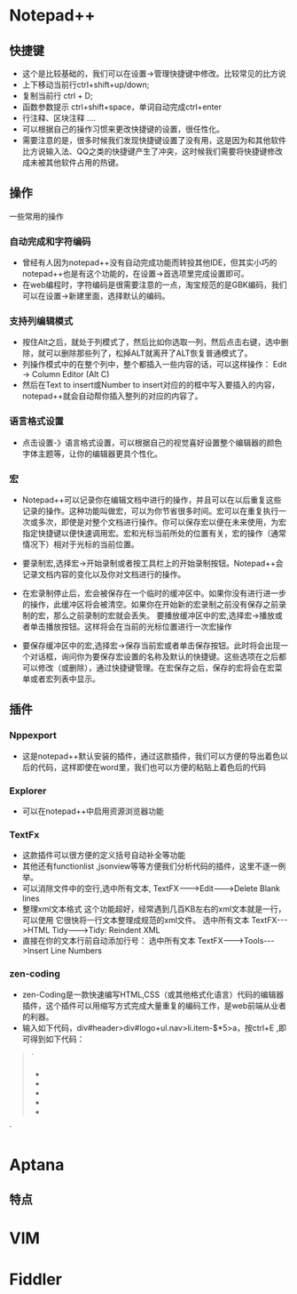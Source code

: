 # Notepad++
## 快捷键
* 这个是比较基础的，我们可以在设置->管理快捷键中修改。比较常见的比方说
* 上下移动当前行ctrl+shift+up/down;
* 复制当前行 ctrl + D;
* 函数参数提示 ctrl+shift+space，单词自动完成ctrl+enter
* 行注释、区块注释 ….
* 可以根据自己的操作习惯来更改快捷键的设置，很任性化。
* 需要注意的是，很多时候我们发现快捷键设置了没有用，这是因为和其他软件比方说输入法、QQ之类的快捷键产生了冲突，这时候我们需要将快捷键修改成未被其他软件占用的热键。

## 操作
 一些常用的操作

### 自动完成和字符编码
* 曾经有人因为notepad++没有自动完成功能而转投其他IDE，但其实小巧的notepad++也是有这个功能的，在设置->首选项里完成设置即可。
* 在web编程时，字符编码是很需要注意的一点，淘宝规范的是GBK编码，我们可以在设置->新建里面，选择默认的编码。

### 支持列编辑模式
* 按住Alt之后，就处于列模式了，然后比如你选取一列，然后点击右键，选中删除，就可以删除那些列了，松掉ALT就离开了ALT恢复普通模式了。
* 列操作模式中的在整个列中，整个都插入一些内容的话，可以这样操作：
Edit -> Column Editor (Alt C)
* 然后在Text to insert或Number to insert对应的的框中写入要插入的内容，notepad++就会自动帮你插入整列的对应的内容了。   

### 语言格式设置
* 点击设置-》语言格式设置，可以根据自己的视觉喜好设置整个编辑器的颜色字体主题等，让你的编辑器更具个性化。

### 宏
* Notepad++可以记录你在编辑文档中进行的操作，并且可以在以后重复这些记录的操作。这种功能叫做宏，可以为你节省很多时间。宏可以在重复执行一次或多次，即使是对整个文档进行操作。你可以保存宏以便在未来使用，为宏指定快捷键以便快速调用宏。宏和光标当前所处的位置有关，宏的操作（通常情况下）相对于光标的当前位置。

* 要录制宏,选择宏->开始录制或者按工具栏上的开始录制按钮。Notepad++会记录文档内容的变化以及你对文档进行的操作。
* 在宏录制停止后，宏会被保存在一个临时的缓冲区中。如果你没有进行进一步的操作，此缓冲区将会被清空。如果你在开始新的宏录制之前没有保存之前录制的宏，那么之前录制的宏就会丢失。
要播放缓冲区中的宏,选择宏->播放或者单击播放按钮。这样将会在当前的光标位置进行一次宏操作
* 要保存缓冲区中的宏,选择宏->保存当前宏或者单击保存按钮。此时将会出现一个对话框，询问你为要保存宏设置的名称及默认的快捷键。这些选项在之后都可以修改（或删除），通过快捷键管理。在宏保存之后，保存的宏将会在宏菜单或者宏列表中显示。

## 插件

### Nppexport
* 这是notepad++默认安装的插件，通过这款插件，我们可以方便的导出着色以后的代码，这样即使在word里，我们也可以方便的粘贴上着色后的代码

### Explorer
* 可以在notepad++中启用资源浏览器功能
  
### TextFx
* 这款插件可以很方便的定义括号自动补全等功能
* 其他还有functionlist ,jsonview等等方便我们分析代码的插件，这里不逐一例举。
* 可以消除文件中的空行,选中所有文本, 
    TextFX--->Edit--->Delete Blank lines
* 整理xml文本格式
    这个功能超好，经常遇到几百KB左右的xml文本就是一行，可以使用
它很快将一行文本整理成规范的xml文件。
    选中所有文本
    TextFX--->HTML Tidy--->Tidy: Reindent XML
* 直接在你的文本行前自动添加行号：
   选中所有文本
   TextFX--->Tools--->Insert Line Numbers

### zen-coding
* zen-Coding是一款快速编写HTML,CSS（或其他格式化语言）代码的编辑器插件，这个插件可以用缩写方式完成大量重复的编码工作，是web前端从业者的利器。
* 输入如下代码，div#header>div#logo+ul.nav>li.item-$*5>a，按ctrl+E ,即可得到如下代码：
> `<div id="header">
    <div id="logo"></div>
    <ul class="nav">
        <li class="item-1"><a href=""></a></li>
        <li class="item-2"><a href=""></a></li>
        <li class="item-3"><a href=""></a></li>
        <li class="item-4"><a href=""></a></li>
        <li class="item-5"><a href=""></a></li>
    </ul>
</div>`




# Aptana
## 特点  
# VIM

# Fiddler